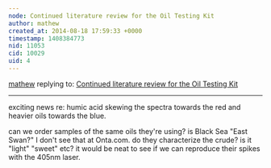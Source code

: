 ```yaml
---
node: Continued literature review for the Oil Testing Kit
author: mathew
created_at: 2014-08-18 17:59:33 +0000
timestamp: 1408384773
nid: 11053
cid: 10029
uid: 4
---
```




[mathew](../profile/mathew) replying to: [Continued literature review for the Oil Testing Kit](../notes/warren/08-14-2014/continued-literature-review-for-the-oil-testing-kit)

----
exciting news re: humic acid skewing the spectra towards the red and heavier oils towards the blue. 

can we order samples of the same oils they're using? is Black Sea "East Swan?" I don't see that at Onta.com. do they characterize the crude? is it "light" "sweet" etc?  it would be neat to see if we can reproduce their spikes with the 405nm laser.